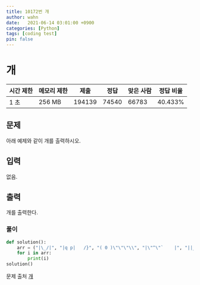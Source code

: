 ```yaml
---
title: 10172번 개
author: wahn
date:   2021-06-14 03:01:00 +0900
categories: [Python]
tags: [coding test]
pin: false
---
```


# 개

|시간 제한|메모리 제한|제출|정답|맞은 사람|정답 비율|
|---|---|---|---|---|---|
|1 초|256 MB|194139|74540|66783|40.433%|

## 문제


아래 예제와 같이 개를 출력하시오.


## 입력

없음.

## 출력

개를 출력한다.
  

  
### 풀이  
 
```python
def solution():
    arr = ("|\_/|", "|q p|   /}", "( 0 )\"\"\"\\", "|\"^\"`    |", "||_/=\\\__|")
    for i in arr:
        print(i)
solution()
 ```

  
문제 출처 [개]  

[개]: https://www.acmicpc.net/problem/10172

 